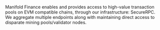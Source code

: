 Manifold Finance enables and provides access to high-value transaction pools on EVM compatible chains, through our infrastructure: SecureRPC. We aggregate multiple endpoints along with maintaining direct access to disparate mining pools/validator nodes.